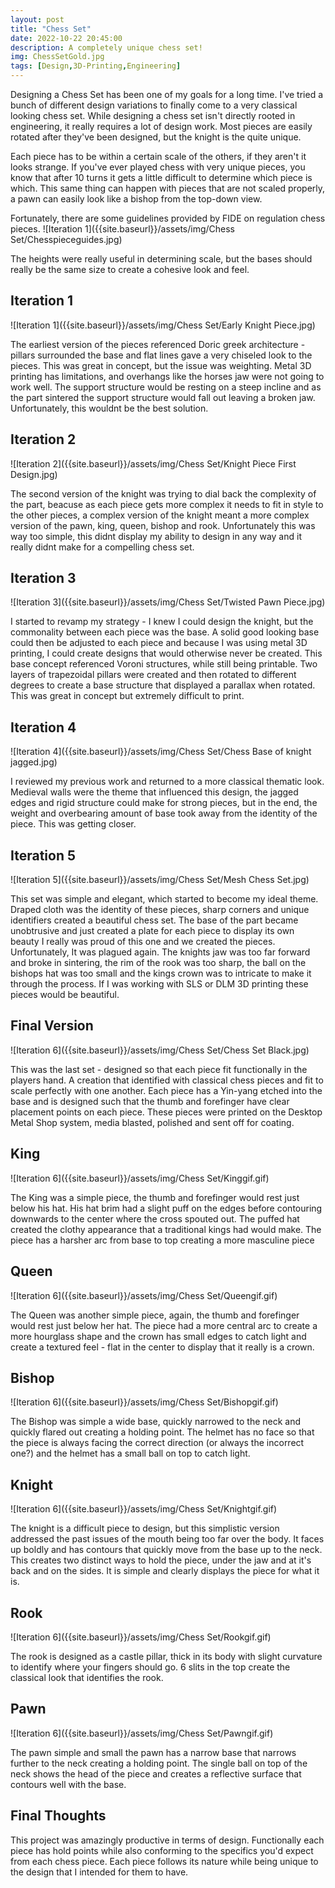 ```yaml
---
layout: post
title: "Chess Set"
date: 2022-10-22 20:45:00 
description: A completely unique chess set!
img: ChessSetGold.jpg
tags: [Design,3D-Printing,Engineering]
---
```


Designing a Chess Set has been one of my goals for a long time. I've tried a bunch of different design variations to finally come to a very classical looking chess set.
While designing a chess set isn't directly rooted in engineering, it really requires a lot of design work. Most pieces are easily rotated after they've been designed, but the knight is the quite unique.

Each piece has to be within a certain scale of the others, if they aren't it looks strange. If you've ever played chess with very unique pieces, you know that after 10 turns it gets a little difficult to determine which piece is which. This same thing can happen with pieces that are not scaled properly, a pawn can easily look like a bishop from the top-down view.

Fortunately, there are some guidelines provided by FIDE on regulation chess pieces.
![Iteration 1]({{site.baseurl}}/assets/img/Chess Set/Chesspieceguides.jpg)

The heights were really useful in determining scale, but the bases should really be the same size to create a cohesive look and feel.

## Iteration 1
![Iteration 1]({{site.baseurl}}/assets/img/Chess Set/Early Knight Piece.jpg)

The earliest version of the pieces referenced Doric greek architecture - pillars surrounded the base and flat lines gave a very chiseled look to the pieces. This was great in concept, but the issue was weighting. Metal 3D printing has limitations, and overhangs like the horses jaw were not going to work well. The support structure would be resting on a steep incline and as the part sintered the support structure would fall out leaving a broken jaw. Unfortunately, this wouldnt be the best solution.

## Iteration 2
![Iteration 2]({{site.baseurl}}/assets/img/Chess Set/Knight Piece First Design.jpg)

The second version of the knight was trying to dial back the complexity of the part, beacuse as each piece gets more complex it needs to fit in style to the other pieces, a complex version of the knight meant a more complex version of the pawn, king, queen, bishop and rook. Unfortunately this was way too simple, this didnt display my ability to design in any way and it really didnt make for a compelling chess set.

## Iteration 3
![Iteration 3]({{site.baseurl}}/assets/img/Chess Set/Twisted Pawn Piece.jpg)

I started to revamp my strategy - I knew I could design the knight, but the commonality between each piece was the base. A solid good looking base could then be adjusted to each piece and because I was using metal 3D printing, I could create designs that would otherwise never be created. This base concept referenced Voroni structures, while still being printable. Two layers of trapezoidal pillars were created and then rotated to different degrees to create a base structure that displayed a parallax when rotated. This was great in concept but extremely difficult to print.

## Iteration 4
![Iteration 4]({{site.baseurl}}/assets/img/Chess Set/Chess Base of knight jagged.jpg)

I reviewed my previous work and returned to a more classical thematic look. Medieval walls were the theme that influenced this design, the jagged edges and rigid structure could make for strong pieces, but in the end, the weight and overbearing amount of base took away from the identity of the piece. This was getting closer.

## Iteration 5
![Iteration 5]({{site.baseurl}}/assets/img/Chess Set/Mesh Chess Set.jpg)

This set was simple and elegant, which started to become my ideal theme. Draped cloth was the identity of these pieces, sharp corners and unique identifiers created a beautiful chess set. The base of the part became unobtrusive and just created a plate for each piece to display its own beauty I really was proud of this one and we created the pieces. Unfortunately, It was plagued again. The knights jaw was too far forward and broke in sintering, the rim of the rook was too sharp, the ball on the bishops hat was too small and the kings crown was to intricate to make it through the process. If I was working with SLS or DLM 3D printing these pieces would be beautiful.

## Final Version
![Iteration 6]({{site.baseurl}}/assets/img/Chess Set/Chess Set Black.jpg)

This was the last set - designed so that each piece fit functionally in the players hand. A creation that identified with classical chess pieces and fit to scale perfectly with one another. Each piece has a Yin-yang etched into the base and is designed such that the thumb and forefinger have clear placement points on each piece. These pieces were printed on the Desktop Metal Shop system, media blasted, polished and sent off for coating.

## King
![Iteration 6]({{site.baseurl}}/assets/img/Chess Set/Kinggif.gif)

The King was a simple piece, the thumb and forefinger would rest just below his hat. His hat brim had a slight puff on the edges before contouring downwards to the center where the cross spouted out. The puffed hat created the clothy appearance that a traditional kings had would make. The piece has a harsher arc from base to top creating a more masculine piece

## Queen
![Iteration 6]({{site.baseurl}}/assets/img/Chess Set/Queengif.gif)

The Queen was another simple piece, again, the thumb and forefinger would rest just below her hat. The piece had a more central arc to create a more hourglass shape and the crown has small edges to catch light and create a textured feel - flat in the center to display that it really is a crown.

## Bishop
![Iteration 6]({{site.baseurl}}/assets/img/Chess Set/Bishopgif.gif)

The Bishop was simple a wide base, quickly narrowed to the neck and quickly flared out creating a holding point. The helmet has no face so that the piece is always facing the correct direction (or always the incorrect one?) and the helmet has a small ball on top to catch light.
## Knight
![Iteration 6]({{site.baseurl}}/assets/img/Chess Set/Knightgif.gif)

The knight is a difficult piece to design, but this simplistic version addressed the past issues of the mouth being too far over the body. It faces up boldly and has contours that quickly move from the base up to the neck. This creates two distinct ways to hold the piece, under the jaw and at it's back and on the sides. It is simple and clearly displays the piece for what it is.
## Rook
![Iteration 6]({{site.baseurl}}/assets/img/Chess Set/Rookgif.gif)

The rook is designed as a castle pillar, thick in its body with slight curvature to identify where your fingers should go. 6 slits in the top create the classical look that identifies the rook.
## Pawn
![Iteration 6]({{site.baseurl}}/assets/img/Chess Set/Pawngif.gif)

The pawn simple and small the pawn has a narrow base that narrows further to the neck creating a holding point. The single ball on top of the neck shows the head of the piece and creates a reflective surface that contours well with the base.

## Final Thoughts

This project was amazingly productive in terms of design. Functionally each piece has hold points while also conforming to the specifics you'd expect from each chess piece. Each piece follows its nature while being unique to the design that I intended for them to have.

